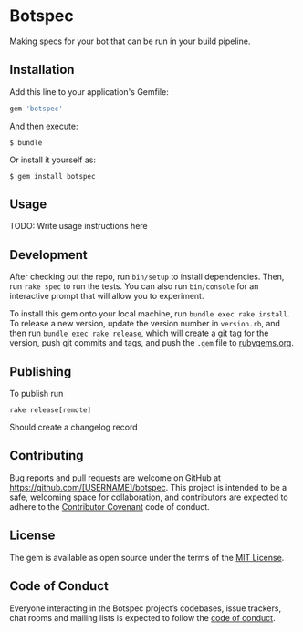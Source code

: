 # Botspec

Making specs for your bot that can be run in your build pipeline.

## Installation

Add this line to your application's Gemfile:

```ruby
gem 'botspec'
```

And then execute:

    $ bundle

Or install it yourself as:

    $ gem install botspec

## Usage

TODO: Write usage instructions here

## Development

After checking out the repo, run `bin/setup` to install dependencies. Then, run `rake spec` to run the tests. You can also run `bin/console` for an interactive prompt that will allow you to experiment.

To install this gem onto your local machine, run `bundle exec rake install`. To release a new version, update the version number in `version.rb`, and then run `bundle exec rake release`, which will create a git tag for the version, push git commits and tags, and push the `.gem` file to [rubygems.org](https://rubygems.org).


## Publishing
To publish run
```
rake release[remote]
```

Should create a changelog record


## Contributing

Bug reports and pull requests are welcome on GitHub at https://github.com/[USERNAME]/botspec. This project is intended to be a safe, welcoming space for collaboration, and contributors are expected to adhere to the [Contributor Covenant](http://contributor-covenant.org) code of conduct.

## License

The gem is available as open source under the terms of the [MIT License](https://opensource.org/licenses/MIT).

## Code of Conduct

Everyone interacting in the Botspec project’s codebases, issue trackers, chat rooms and mailing lists is expected to follow the [code of conduct](https://github.com/[USERNAME]/botspec/blob/master/CODE_OF_CONDUCT.md).

